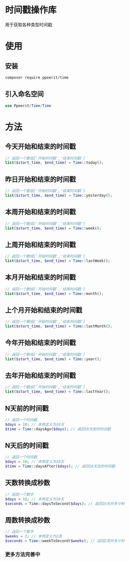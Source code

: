 # 时间戳操作库
用于获取各种类型时间戳

# 使用
## 安装
```bash
composer require ppeerit/time
```
## 引入命名空间
```php
use Ppeerit/Time/Time
```
# 方法
## 今天开始和结束的时间戳
```php
// 返回一个数组['开始时间戳','结束时间戳']
list($start_time, $end_time) = Time::today();
```
## 昨日开始和结束的时间戳
```php
// 返回一个数组['开始时间戳','结束时间戳']
list($start_time, $end_time) = Time::yesterday();
```
## 本周开始和结束的时间戳
```php
// 返回一个数组['开始时间戳','结束时间戳']
list($start_time, $end_time) = Time::week();
```
## 上周开始和结束的时间戳
```php
// 返回一个数组['开始时间戳','结束时间戳']
list($start_time, $end_time) = Time::lastWeek();
```
## 本月开始和结束的时间戳
```php
// 返回一个数组['开始时间戳','结束时间戳']
list($start_time, $end_time) = Time::month();
```
## 上个月开始和结束的时间戳
```php
// 返回一个数组['开始时间戳','结束时间戳']
list($start_time, $end_time) = Time::lastMonth();
```
## 今年开始和结束的时间戳
```php
// 返回一个数组['开始时间戳','结束时间戳']
list($start_time, $end_time) = Time::year();
```
## 去年开始和结束的时间戳
```php
// 返回一个数组['开始时间戳','结束时间戳']
list($start_time, $end_time) = Time::lastYear();
```
## N天前的时间戳
```php
// 返回一个时间戳
$days = 10; // 本例定义为10天
$time = Time::daysAgo($days); // 返回10天前的时间戳
```
## N天后的时间戳
```php
// 返回一个时间戳
$days = 10; // 本例定义为10天
$time = Time::daysAfter($days); // 返回10天后的时间戳
```
## 天数转换成秒数
```php
// 返回一个数字
$days = 10; // 本例定义为10天
$seconds = Time::daysToSecond($days); // 返回10天共多少秒
```
## 周数转换成秒数
```php
// 返回一个数字
$weeks = 2; // 本例定义为2周
$seconds = Time::weekToSecond($weeks); // 返回2周共多少秒
```

### 更多方法完善中
